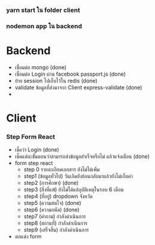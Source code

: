 ### yarn start ใน folder client
### nodemon app ใน backend

# Backend
- เชื่อมต่อ mongo (done)
- เชื่อมต่อ Login ผ่าน facebook passport.js (done)
- ย้าย session ไปเก็บไว้ใน redis (done)
- validate ข้อมูลที่ส่งมาจาก Client express-validate (done)
- 
# Client
### Step Form React
- เช็คว่า Login (done)
- เช็คแต่ละขั้นตอนว่าสามารถส่งข้อมูลสำเร็จหรือไม่ แล้วแจ้งเตือน (done)
- form step react
    - step 0 รายละเอียดเอกสาร ยังไม่ได้เพิ่ม
    - step1 (ข้อมูลทั่วไป) วันเกิดยังย้อนกลับมาแล้วยังไม่เก็บค่า
    - step2 (การศึกษา) (done)
    - step3 (สิ่งที่แพ้) ยังไม่ได้แก้อุบัติเหตุในรอบ 6 เดือน
    - step4 (ที่อยู่) dropdown จังหวัด
    - step5 (ความสนใจ) (done)
    - step6 (ความถนัด) (done)
    - step7 (คำถาม)  กำลังดำเนินการ
    - step8 (สถานที่) กำลังดำเนินการ
    - step9 (เสร็จสิ้น) กำลังดำเนินการ
- ตกแต่ง form
